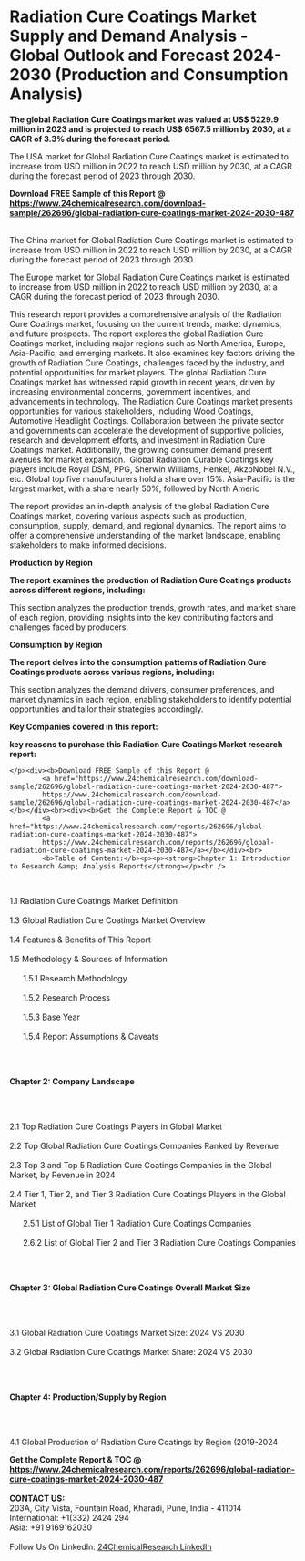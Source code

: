 <h1>Radiation Cure Coatings Market Supply and Demand Analysis - Global Outlook and Forecast 2024-2030 (Production and Consumption Analysis)</h1><p><strong>The global Radiation Cure Coatings market was valued at US$ 5229.9 million in 2023 and is projected to reach US$ 6567.5 million by 2030, at a CAGR of 3.3% during the forecast period.</strong></p><p>
</p><p>The USA market for Global Radiation Cure Coatings market is estimated to increase from USD million in 2022 to reach USD million by 2030, at a CAGR during the forecast period of 2023 through 2030.</p><div><b>Download FREE Sample of this Report @ 
            <a href="https://www.24chemicalresearch.com/download-sample/262696/global-radiation-cure-coatings-market-2024-2030-487">
            https://www.24chemicalresearch.com/download-sample/262696/global-radiation-cure-coatings-market-2024-2030-487</a></b></div><br><p>
</p><p>The China market for Global Radiation Cure Coatings market is estimated to increase from USD million in 2022 to reach USD million by 2030, at a CAGR during the forecast period of 2023 through 2030.</p><p>
</p><p>The Europe market for Global Radiation Cure Coatings market is estimated to increase from USD million in 2022 to reach USD million by 2030, at a CAGR during the forecast period of 2023 through 2030.</p><p>
</p><p>This research report provides a comprehensive analysis of the Radiation Cure Coatings market, focusing on the current trends, market dynamics, and future prospects. The report explores the global Radiation Cure Coatings market, including major regions such as North America, Europe, Asia-Pacific, and emerging markets. It also examines key factors driving the growth of Radiation Cure Coatings, challenges faced by the industry, and potential opportunities for market players. The global Radiation Cure Coatings market has witnessed rapid growth in recent years, driven by increasing environmental concerns, government incentives, and advancements in technology. The Radiation Cure Coatings market presents opportunities for various stakeholders, including Wood Coatings, Automotive Headlight Coatings. Collaboration between the private sector and governments can accelerate the development of supportive policies, research and development efforts, and investment in Radiation Cure Coatings market. Additionally, the growing consumer demand present avenues for market expansion.  Global Radiation Curable Coatings key players include Royal DSM, PPG, Sherwin Williams, Henkel, AkzoNobel N.V., etc. Global top five manufacturers hold a share over 15%. Asia-Pacific is the largest market, with a share nearly 50%, followed by North Americ</p><p>
</p><p>The report provides an in-depth analysis of the global Radiation Cure Coatings market, covering various aspects such as production, consumption, supply, demand, and regional dynamics. The report aims to offer a comprehensive understanding of the market landscape, enabling stakeholders to make informed decisions.</p><p>
</p><p><strong>Production by Region</strong></p><p>
</p><p><strong>The report examines the production of Radiation Cure Coatings products across different regions, including:</strong></p><p>
</p><p>
</p><p>This section analyzes the production trends, growth rates, and market share of each region, providing insights into the key contributing factors and challenges faced by producers.</p><p>
</p><p><strong>Consumption by Region</strong></p><p>
</p><p><strong>The report delves into the consumption patterns of Radiation Cure Coatings products across various regions, including:</strong></p><p>
</p><p>
</p><p>This section analyzes the demand drivers, consumer preferences, and market dynamics in each region, enabling stakeholders to identify potential opportunities and tailor their strategies accordingly.</p><p>
<strong>Key Companies covered in this report:</strong></p><p>
</p><p>
</p><p><strong>key reasons to purchase this Radiation Cure Coatings Market research report:</strong></p><p>

	</p><div><b>Download FREE Sample of this Report @ 
            <a href="https://www.24chemicalresearch.com/download-sample/262696/global-radiation-cure-coatings-market-2024-2030-487">
            https://www.24chemicalresearch.com/download-sample/262696/global-radiation-cure-coatings-market-2024-2030-487</a></b></div><br><div><b>Get the Complete Report & TOC @ 
            <a href="https://www.24chemicalresearch.com/reports/262696/global-radiation-cure-coatings-market-2024-2030-487">
            https://www.24chemicalresearch.com/reports/262696/global-radiation-cure-coatings-market-2024-2030-487</a></b></div><br>
            <b>Table of Content:</b><p><p><strong>Chapter 1: Introduction to Research &amp; Analysis Reports</strong></p><br />
<br />
<p>1.1 Radiation Cure Coatings Market Definition<br /><br />
1.3 Global Radiation Cure Coatings Market Overview<br /><br />
1.4 Features &amp; Benefits of This Report<br /><br />
1.5 Methodology &amp; Sources of Information<br /><br />
&nbsp;&nbsp;&nbsp;&nbsp;&nbsp; 1.5.1 Research Methodology<br /><br />
&nbsp;&nbsp;&nbsp;&nbsp;&nbsp; 1.5.2 Research Process<br /><br />
&nbsp;&nbsp;&nbsp;&nbsp;&nbsp; 1.5.3 Base Year<br /><br />
&nbsp;&nbsp;&nbsp;&nbsp;&nbsp; 1.5.4 Report Assumptions &amp; Caveats</p><br />
<br />
<p><strong>Chapter 2: Company Landscape</strong></p><br />
<br />
<p>2.1 Top Radiation Cure Coatings Players in Global Market<br /><br />
2.2 Top Global Radiation Cure Coatings Companies Ranked by Revenue<br /><br />
2.3 Top 3 and Top 5 Radiation Cure Coatings Companies in the Global Market, by Revenue in 2024<br /><br />
2.4 Tier 1, Tier 2, and Tier 3 Radiation Cure Coatings Players in the Global Market<br /><br />
&nbsp;&nbsp;&nbsp;&nbsp;&nbsp; 2.5.1 List of Global Tier 1 Radiation Cure Coatings Companies<br /><br />
&nbsp;&nbsp;&nbsp;&nbsp;&nbsp; 2.6.2 List of Global Tier 2 and Tier 3 Radiation Cure Coatings Companies</p><br />
<br />
<p><strong>Chapter 3: Global Radiation Cure Coatings Overall Market Size</strong></p><br />
<br />
<p>3.1 Global Radiation Cure Coatings Market Size: 2024 VS 2030<br /><br />
3.2 Global Radiation Cure Coatings Market Share: 2024 VS 2030</p><br />
<br />
<p><strong>Chapter 4: Production/Supply by Region</strong></p><br />
<br />
<p>4.1 Global Production of Radiation Cure Coatings by Region (2019-2024</p><div><b>Get the Complete Report & TOC @ 
            <a href="https://www.24chemicalresearch.com/reports/262696/global-radiation-cure-coatings-market-2024-2030-487">
            https://www.24chemicalresearch.com/reports/262696/global-radiation-cure-coatings-market-2024-2030-487</a></b></div><br><b>CONTACT US:</b><br>
            203A, City Vista, Fountain Road, Kharadi, Pune, India - 411014<br>
            International: +1(332) 2424 294<br>
            Asia: +91 9169162030 <br><br>
            Follow Us On LinkedIn: <a href="https://www.linkedin.com/company/24chemicalresearch/">24ChemicalResearch LinkedIn</a>